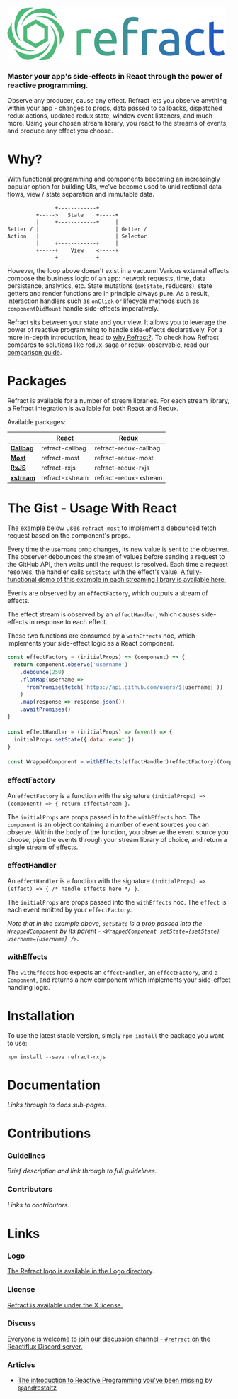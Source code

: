 ![Refract](logo/refract-logo-colour.png)

### Master your app's side-effects in React through the power of reactive programming.

Observe any producer, cause any effect. Refract lets you observe anything within your app - changes to props, data passed to callbacks, dispatched redux actions, updated redux state, window event listeners, and much more. Using your chosen stream library, you react to the streams of events, and produce any effect you choose.


# Why?

With functional programming and components becoming an increasingly popular option for building UIs, we've become used to unidirectional data flows, view / state separation and immutable data.

```
               +------------+
         +----->   State    +-----+
         |     +------------+     |
Setter / |                        | Getter /
Action   |                        | Selector
         |     +------------+     |
         +-----+    View    <-----+
               +------------+
```

However, the loop above doesn't exist in a vacuum! Various external effects compose the business logic of an app: network requests, time, data persistence, analytics, etc. State mutations (`setState`, reducers), state getters and render functions are in principle always pure. As a result, interaction handlers such as `onClick` or lifecycle methods such as `componentDidMount` handle side-effects imperatively.

Refract sits between your state and your view. It allows you to leverage the power of reactive programming to handle side-effects declaratively. For a more in-depth introduction, head to [why Refract?](./docs/introduction/why.md). To check how Refract compares to solutions like redux-saga or redux-observable, read our [comparison guide](./docs/introduction/comparison.md).


# Packages

Refract is available for a number of stream libraries. For each stream library, a Refract integration is available for both React and Redux.

Available packages:

| | [React](https://github.com/facebook/react) | [Redux](https://github.com/reduxjs/redux) |
| --- | --- | --- |
| **[Callbag](https://github.com/callbag/callbag)** | refract-callbag | refract-redux-callbag |
| **[Most](https://github.com/cujojs/most)** | refract-most | refract-redux-most |
| **[RxJS](https://github.com/reactivex/rxjs)** | refract-rxjs | refract-redux-rxjs |
| **[xstream](https://github.com/staltz/xstream)** | refract-xstream | refract-redux-xstream |

# The Gist - Usage With React

The example below uses `refract-most` to implement a debounced fetch request based on the component's props.

Every time the `username` prop changes, its new value is sent to the observer. The observer debounces the stream of values before sending a request to the GitHub API, then waits until the request is resolved. Each time a request resolves, the handler calls `setState` with the effect's value. [A fully-functional demo of this example in each streaming library is available here.]()

Events are observed by an `effectFactory`, which outputs a stream of effects.

The effect stream is observed by an `effectHandler`, which causes side-effects in response to each effect.

These two functions are consumed by a `withEffects` hoc, which implements your side-effect logic as a React component.

```js
const effectFactory = (initialProps) => (component) => {
  return component.observe('username')
    .debounce(250)
    .flatMap(username =>
      fromPromise(fetch(`https://api.github.com/users/${username}`))
    )
    .map(response => response.json())
    .awaitPromises()
}

const effectHandler = (initialProps) => (event) => {
  initialProps.setState({ data: event })
}

const WrappedComponent = withEffects(effectHandler)(effectFactory)(Component)
```

### effectFactory

An `effectFactory` is a function with the signature `(initialProps) => (component) => { return effectStream }`.

The `initialProps` are props passed in to the `withEffects` hoc. The `component` is an object containing a number of event sources you can observe. Within the body of the function, you observe the event source you choose, pipe the events through your stream library of choice, and return a single stream of effects.

### effectHandler

An `effectHandler` is a function with the signature `(initialProps) => (effect) => { /* handle effects here */ }`.

The `initialProps` are props passed into the `withEffects` hoc. The `effect` is each event emitted by your `effectFactory`.

*Note that in the example above, `setState` is a prop passed into the `WrappedComponent` by its parent - `<WrappedComponent setState={setState} username={username} />`.*

### withEffects

The `withEffects` hoc expects an `effectHandler`, an `effectFactory`, and a `Component`, and returns a new component which implements your side-effect handling logic.

# Installation

To use the latest stable version, simply `npm install` the package you want to use:

```
npm install --save refract-rxjs
```

# Documentation

*Links through to docs sub-pages.*

# Contributions

### Guidelines

*Brief description and link through to full guidelines.*

### Contributors

*Links to contributors.*

# Links

### Logo

[The Refract logo is available in the Logo directory](/logo/).

### License

[Refract is available under the X license.]()

### Discuss

[Everyone is welcome to join our discussion channel - `#refract` on the Reactiflux Discord server.]()

### Articles

- [The introduction to Reactive Programming you've been missing
](https://gist.github.com/staltz/868e7e9bc2a7b8c1f754) by [@andrestaltz](https://twitter.com/andrestaltz)
